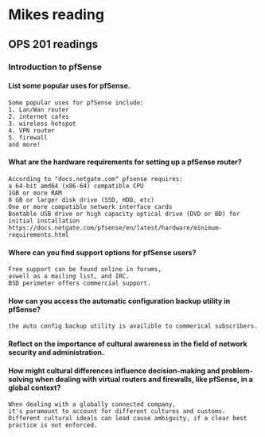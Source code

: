 # Mikes reading

## OPS 201 readings

### Introduction to pfSense


#### List some popular uses for pfSense.
    Some popular uses for pfSense include:
    1. Lan/Wan router
    2. internet cafes
    3. wireless hotspot
    4. VPN router 
    5. firewall 
    and more!


#### What are the hardware requirements for setting up a pfSense router?
    According to "docs.netgate.com" pfsense requires:
    a 64-bit amd64 (x86-64) compatible CPU
    1GB or more RAM
    8 GB or larger disk drive (SSD, HDD, etc)
    One or more compatible network interface cards
    Bootable USB drive or high capacity optical drive (DVD or BD) for initial installation
    https://docs.netgate.com/pfsense/en/latest/hardware/minimum-requirements.html


#### Where can you find support options for pfSense users?
    Free support can be found online in forums,
    aswell as a mailing list, and IRC.
    BSD perimeter offers commercial support.


#### How can you access the automatic configuration backup utility in pfSense?
    the auto config backup utility is availible to commerical subscribers.


#### Reflect on the importance of cultural awareness in the field of network security and administration. 
#### How might cultural differences influence decision-making and problem-solving when dealing with virtual routers and firewalls, like pfSense, in a global context?
    When dealing with a globally connected company, 
    it's paramount to account for different cultures and customs. 
    Different cultural ideals can lead cause ambiguity, if a clear best practice is not enforced.
    